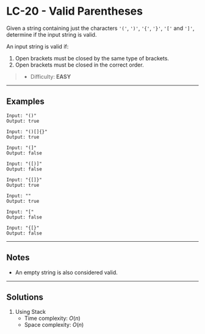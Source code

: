 # LC-20 - Valid Parentheses

Given a string containing just the characters `'('`, `')'`, `'{'`, `'}'`, `'['` and `']'`, determine if the input string is valid.

An input string is valid if:
1. Open brackets must be closed by the same type of brackets.
2. Open brackets must be closed in the correct order.

> * Difficulty: **EASY**

---
## Examples

```
Input: "()"
Output: true
```

```
Input: "()[]{}"
Output: true
```

```
Input: "(]"
Output: false
```

```
Input: "([)]"
Output: false
```

```
Input: "{[]}"
Output: true
```

```
Input: ""
Output: true
```

```
Input: "["
Output: false
```

```
Input: "{[}"
Output: false
```

---
## Notes

* An empty string is also considered valid.

---
## Solutions

1. Using Stack
    * Time complexity: $O(n)$
    * Space complexity: $O(n)$
